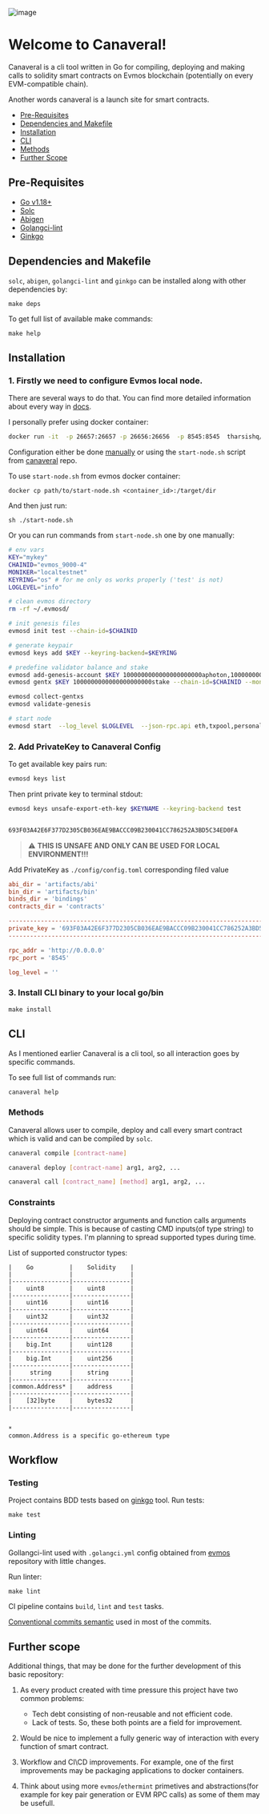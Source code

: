 ![image](https://user-images.githubusercontent.com/59182467/188896738-ed1c1eae-08c4-4579-afe7-a6ebc35c1be3.png)


# Welcome to Canaveral!
Canaveral is a cli tool written in Go for compiling, deploying and making calls to solidity smart contracts on Evmos blockchain
(potentially on every EVM-compatible chain).

Another words canaveral is a launch site for smart contracts.

- [Pre-Requisites](#pre-requisites)
- [Dependencies and Makefile](#dependencies-and-makefile)
- [Installation](#installation)
- [CLI](#cli)
- [Methods](#methods)
- [Further Scope](#further-scope)

## Pre-Requisites
- [Go v1.18+](https://go.dev/)
- [Solc](https://docs.soliditylang.org/en/v0.8.15/installing-solidity.html#macos-packages)
- [Abigen](https://goethereumbook.org/smart-contract-compile/)
- [Golangci-lint](https://golangci-lint.run/usage/install/#local-installation)
- [Ginkgo](https://onsi.github.io/ginkgo/#installing-ginkgo)

## Dependencies and Makefile
  `solc`, `abigen`, `golangci-lint` and `ginkgo` can be installed along with other dependencies by:
  ```
  make deps
  ```
  To get full list of available make commands:
  ```
  make help
  ```

## Installation
### 1. Firstly we need to configure Evmos local node.
There are several ways to do that. You can find more detailed information about every way in [docs](https://docs.evmos.org/developers/localnet/single_node.html).

I personally prefer using docker container:
```sh
docker run -it  -p 26657:26657 -p 26656:26656  -p 8545:8545  tharsishq/evmos:v8.0.0 bash
```
Configuration either be done [manually](https://docs.evmos.org/validators/quickstart/run_node.html#manual-deployment)
or using the `start-node.sh` script from
[canaveral](https://github.com/4rgon4ut/canaveral/blob/develop/start-node.sh) repo.

To use `start-node.sh` from evmos docker container:
```
docker cp path/to/start-node.sh <container_id>:/target/dir
```
And then just run:
```
sh ./start-node.sh
```

Or you can run commands from `start-node.sh` one by one manually:
```sh
# env vars
KEY="mykey"
CHAINID="evmos_9000-4"
MONIKER="localtestnet"
KEYRING="os" # for me only os works properly ('test' is not)
LOGLEVEL="info"

# clean evmos directory
rm -rf ~/.evmosd/

# init genesis files
evmosd init test --chain-id=$CHAINID

# generate keypair
evmosd keys add $KEY --keyring-backend=$KEYRING

# predefine validator balance and stake
evmosd add-genesis-account $KEY 1000000000000000000000aphoton,10000000000000000000aevmos,1000000000000000000000stake --chain-id=$CHAINID
evmosd gentx $KEY 1000000000000000000000stake --chain-id=$CHAINID --moniker=$MONIKER --keyring-backend=$KEYRING

evmosd collect-gentxs
evmosd validate-genesis

# start node
evmosd start  --log_level $LOGLEVEL  --json-rpc.api eth,txpool,personal,net,debug,web3
```
### 2. Add PrivateKey to Canaveral Config
To get available key pairs run:
```sh
evmosd keys list
```


Then print private key to terminal stdout:
```sh
evmosd keys unsafe-export-eth-key $KEYNAME --keyring-backend test


693F03A42E6F377D2305CB036EAE9BACCC09B230041CC786252A3BD5C34ED0FA
```
> :warning: **THIS IS UNSAFE AND ONLY CAN BE USED FOR LOCAL ENVIRONMENT!!!**

Add PrivateKey as `./config/config.toml` corresponding filed value
```toml
abi_dir = 'artifacts/abi'
bin_dir = 'artifacts/bin'
binds_dir = 'bindings'
contracts_dir = 'contracts'

--------------------------------------------------------------------------------
private_key = '693F03A42E6F377D2305CB036EAE9BACCC09B230041CC786252A3BD5C34ED0FA'
--------------------------------------------------------------------------------

rpc_addr = 'http://0.0.0.0'
rpc_port = '8545'

log_level = ''
```

### 3. Install CLI binary to your local go/bin
```
make install
```


## CLI
As I mentioned earlier Canaveral is a cli tool, so all interaction goes by specific commands.

To see full list of commands run:
```sh
canaveral help
```

### Methods

Canaveral allows user to compile, deploy and call every smart contract which is valid and can be compiled by `solc`.

```sh
canaveral compile [contract-name]

canaveral deploy [contract-name] arg1, arg2, ...

canaveral call [contract_name] [method] arg1, arg2, ...
```

### Constraints
Deploying contract constructor arguments and function calls arguments should be simple. This is because of casting CMD inputs(of type string) to specific solidity types.
I'm planning to spread supported types during time.

List of supported constructor types:
```
|    Go          |    Solidity    |
|                |                |
|----------------|----------------|
|    uint8       |    uint8       |
|----------------|----------------|
|    uint16      |    uint16      |
|----------------|----------------|
|    uint32      |    uint32      |
|----------------|----------------|
|    uint64      |    uint64      |
|----------------|----------------|
|    big.Int     |    uint128     |
|----------------|----------------|
|    big.Int     |    uint256     |
|----------------|----------------|
|     string     |    string      |
|----------------|----------------|
|common.Address* |    address     |
|----------------|----------------|
|    [32]byte    |    bytes32     |
|----------------|----------------|


*
common.Address is a specific go-ethereum type

```

## Workflow

### Testing
Project contains BDD tests based on [ginkgo](https://onsi.github.io/ginkgo/) tool.
Run tests:
```
make test
```
### Linting
Gollangci-lint used with `.golangci.yml` config obtained from [evmos](https://github.com/evmos/evmos) repository with little changes.

Run linter:
```
make lint
```

CI pipeline contains `build`, `lint` and `test` tasks.

[Conventional commits semantic](https://www.conventionalcommits.org/en/v1.0.0/) used in most of the commits.

## Further scope

Additional things, that may be done for the further development of this basic repository:

1. As every product created with time pressure this project have two common problems:
    - Tech debt consisting of non-reusable and not efficient code.
    - Lack of tests.
   So, these both points are a field for improvement.

2. Would be nice to implement a fully generic way of interaction with every function of smart contract.

3. Workflow and CI\CD improvements. For example, one of the first improvements may be packaging applications to docker containers.

4. Think about using more `evmos`/`ethermint` primetives and abstractions(for example for key pair generation or EVM RPC calls) as some of them may be usefull.
